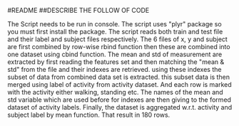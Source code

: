 #README
##DESCRIBE THE FOLLOW OF CODE

The Script needs to be run in console. The script uses "plyr" package so you must first install the package.
The script reads both train and test file and their label and subject files respectively. The 6 files of x, y and subject are first combined by row-wise
rbind function then these are combined into one dataset using cbind function. The mean and std of measurement are extracted by first reading the features
set and then matching the "mean & std" from the file and  their indexes are retrieved. using these indexes the subset of data from combined data set is extracted.
this subset data is then merged using label of activity from activity dataset. And each row is marked with the activity either walking, standing etc.
The names of the mean and std variable which are used before for indexes are then giving to the formed dataset of activity labels. Finally, the dataset is 
aggregated w.r.t. activity and subject label by mean function. That result in 180 rows.